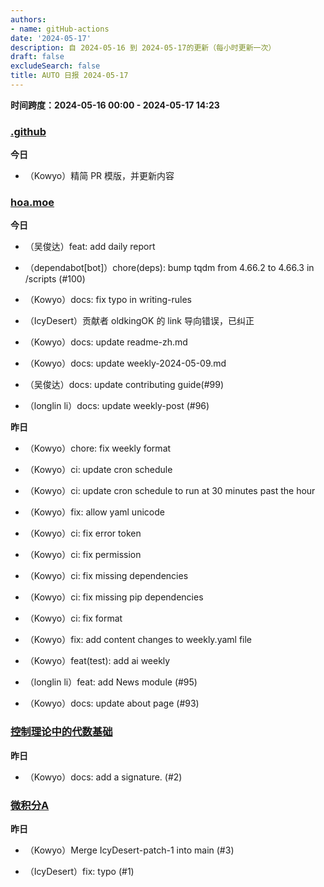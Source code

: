```yaml
---
authors:
- name: gitHub-actions
date: '2024-05-17'
description: 自 2024-05-16 到 2024-05-17的更新（每小时更新一次）
draft: false
excludeSearch: false
title: AUTO 日报 2024-05-17
---
```


**时间跨度：2024-05-16 00:00 - 2024-05-17 14:23**
### [.github](https://github.com/HITSZ-OpenAuto/.github)

**今日** 
- （Kowyo）精简 PR 模版，并更新内容

### [hoa.moe](https://github.com/HITSZ-OpenAuto/hoa.moe)

**今日** 
- （吴俊达）feat: add daily report

- （dependabot[bot]）chore(deps): bump tqdm from 4.66.2 to 4.66.3 in /scripts (#100)

- （Kowyo）docs: fix typo in writing-rules

- （IcyDesert）贡献者 oldkingOK 的 link 导向错误，已纠正

- （Kowyo）docs: update readme-zh.md

- （Kowyo）docs: update weekly-2024-05-09.md

- （吴俊达）docs: update contributing guide(#99)

- （longlin li）docs: update weekly-post (#96)

**昨日** 
- （Kowyo）chore: fix weekly format

- （Kowyo）ci: update cron schedule

- （Kowyo）ci: update cron schedule to run at 30 minutes past the hour

- （Kowyo）fix: allow yaml unicode

- （Kowyo）ci: fix error token

- （Kowyo）ci: fix permission

- （Kowyo）ci: fix missing dependencies

- （Kowyo）ci: fix missing pip dependencies

- （Kowyo）ci: fix format

- （Kowyo）fix: add content changes to weekly.yaml file

- （Kowyo）feat(test): add ai weekly

- （longlin li）feat: add News module (#95)

- （Kowyo）docs: update about page (#93)

### [控制理论中的代数基础](https://github.com/HITSZ-OpenAuto/AUTO2006)

**昨日** 
- （Kowyo）docs: add a signature. (#2)

### [微积分A](https://github.com/HITSZ-OpenAuto/MATH1015A)

**昨日** 
- （Kowyo）Merge IcyDesert-patch-1 into main (#3)

- （IcyDesert）fix: typo (#1)

